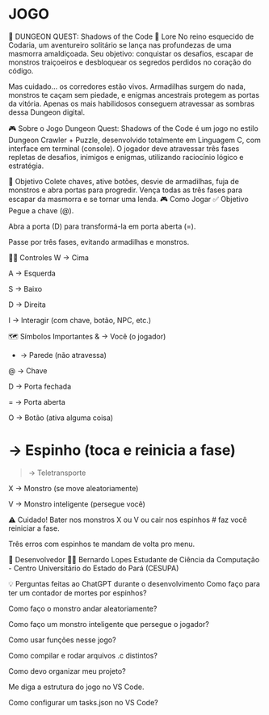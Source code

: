 # JOGO

🏹 DUNGEON QUEST: Shadows of the Code
📜 Lore
No reino esquecido de Codaria, um aventureiro solitário se lança nas profundezas de uma masmorra amaldiçoada. Seu objetivo: conquistar os desafios, escapar de monstros traiçoeiros e desbloquear os segredos perdidos no coração do código.

Mas cuidado... os corredores estão vivos. Armadilhas surgem do nada, monstros te caçam sem piedade, e enigmas ancestrais protegem as portas da vitória. Apenas os mais habilidosos conseguem atravessar as sombras dessa Dungeon digital.

🎮 Sobre o Jogo
Dungeon Quest: Shadows of the Code é um jogo no estilo Dungeon Crawler + Puzzle, desenvolvido totalmente em Linguagem C, com interface em terminal (console). O jogador deve atravessar três fases repletas de desafios, inimigos e enigmas, utilizando raciocínio lógico e estratégia.

🔑 Objetivo
Colete chaves, ative botões, desvie de armadilhas, fuja de monstros e abra portas para progredir. Vença todas as três fases para escapar da masmorra e se tornar uma lenda.
🎮 Como Jogar
✅ Objetivo
Pegue a chave (@).

Abra a porta (D) para transformá-la em porta aberta (=).

Passe por três fases, evitando armadilhas e monstros.

🚶‍♂️ Controles
W → Cima

A → Esquerda

S → Baixo

D → Direita

I → Interagir (com chave, botão, NPC, etc.)

🗺️ Símbolos Importantes
& → Você (o jogador)

* → Parede (não atravessa)

@ → Chave

D → Porta fechada

= → Porta aberta

O → Botão (ativa alguma coisa)

# → Espinho (toca e reinicia a fase)

> → Teletransporte

X → Monstro (se move aleatoriamente)

V → Monstro inteligente (persegue você)

⚠️ Cuidado!
Bater nos monstros X ou V ou cair nos espinhos # faz você reiniciar a fase.

Três erros com espinhos te mandam de volta pro menu.

👾 Desenvolvedor
🧑‍💻 Bernardo Lopes
Estudante de Ciência da Computação - Centro Universitário do Estado do Pará (CESUPA)

💡 Perguntas feitas ao ChatGPT durante o desenvolvimento
Como faço para ter um contador de mortes por espinhos?

Como faço o monstro andar aleatoriamente?

Como faço um monstro inteligente que persegue o jogador?

Como usar funções nesse jogo?

Como compilar e rodar arquivos .c distintos?

Como devo organizar meu projeto?

Me diga a estrutura do jogo no VS Code.

Como configurar um tasks.json no VS Code?
    
